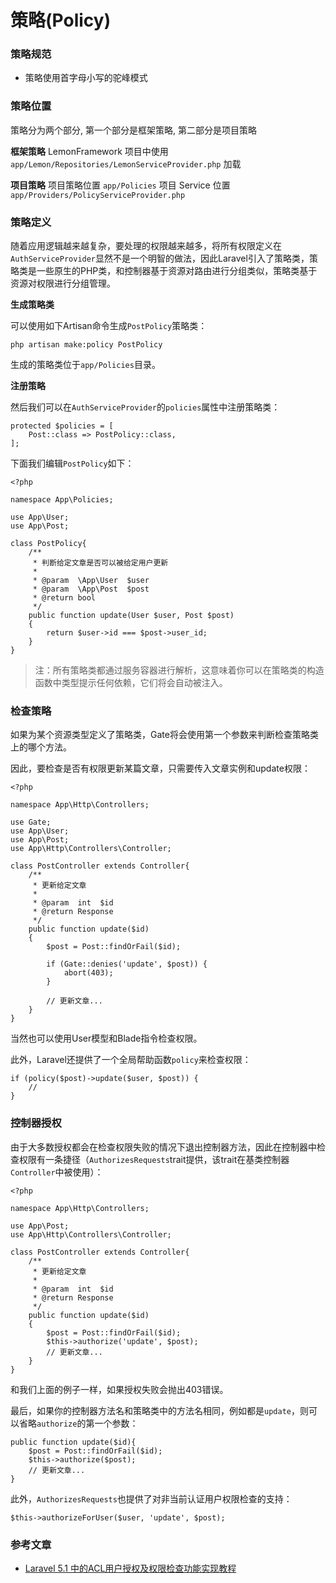 # 策略(Policy)

### 策略规范

- 策略使用首字母小写的驼峰模式

### 策略位置

策略分为两个部分, 第一个部分是框架策略, 第二部分是项目策略

**框架策略** LemonFramework 项目中使用 `app/Lemon/Repositories/LemonServiceProvider.php` 加载

**项目策略** 项目策略位置 `app/Policies` 项目 Service 位置 `app/Providers/PolicyServiceProvider.php`

### 策略定义

随着应用逻辑越来越复杂，要处理的权限越来越多，将所有权限定义在`AuthServiceProvider`显然不是一个明智的做法，因此Laravel引入了策略类，策略类是一些原生的PHP类，和控制器基于资源对路由进行分组类似，策略类基于资源对权限进行分组管理。

**生成策略类**

可以使用如下Artisan命令生成`PostPolicy`策略类：

```
php artisan make:policy PostPolicy
```

生成的策略类位于`app/Policies`目录。

**注册策略**

然后我们可以在`AuthServiceProvider`的`policies`属性中注册策略类：

```
protected $policies = [
    Post::class => PostPolicy::class,
];
```

下面我们编辑`PostPolicy`如下：

```
<?php

namespace App\Policies;

use App\User;
use App\Post;

class PostPolicy{
    /**
     * 判断给定文章是否可以被给定用户更新
     *
     * @param  \App\User  $user
     * @param  \App\Post  $post
     * @return bool
     */
    public function update(User $user, Post $post)
    {
        return $user->id === $post->user_id;
    }
}
```

> 注：所有策略类都通过服务容器进行解析，这意味着你可以在策略类的构造函数中类型提示任何依赖，它们将会自动被注入。
> 

### 检查策略

如果为某个资源类型定义了策略类，Gate将会使用第一个参数来判断检查策略类上的哪个方法。

因此，要检查是否有权限更新某篇文章，只需要传入文章实例和update权限：

```
<?php

namespace App\Http\Controllers;

use Gate;
use App\User;
use App\Post;
use App\Http\Controllers\Controller;

class PostController extends Controller{
    /**
     * 更新给定文章
     *
     * @param  int  $id
     * @return Response
     */
    public function update($id)
    {
        $post = Post::findOrFail($id);

        if (Gate::denies('update', $post)) {
            abort(403);
        }

        // 更新文章...
    }
}
```

当然也可以使用User模型和Blade指令检查权限。

此外，Laravel还提供了一个全局帮助函数`policy`来检查权限：

```
if (policy($post)->update($user, $post)) {
    //
}
```

### 控制器授权

由于大多数授权都会在检查权限失败的情况下退出控制器方法，因此在控制器中检查权限有一条捷径（`AuthorizesRequests`trait提供，该trait在基类控制器`Controller`中被使用）：

```
<?php

namespace App\Http\Controllers;

use App\Post;
use App\Http\Controllers\Controller;

class PostController extends Controller{
    /**
     * 更新给定文章
     *
     * @param  int  $id
     * @return Response
     */
    public function update($id)
    {
        $post = Post::findOrFail($id);
        $this->authorize('update', $post);
        // 更新文章...
    }
}
```

和我们上面的例子一样，如果授权失败会抛出403错误。

最后，如果你的控制器方法名和策略类中的方法名相同，例如都是`update`，则可以省略`authorize`的第一个参数：

```
public function update($id){
    $post = Post::findOrFail($id);
    $this->authorize($post);
    // 更新文章...
}
```

此外，`AuthorizesRequests`也提供了对非当前认证用户权限检查的支持：

```
$this->authorizeForUser($user, 'update', $post);
```

### 参考文章

- [Laravel 5.1 中的ACL用户授权及权限检查功能实现教程](http://laravelacademy.org/post/1337.html)